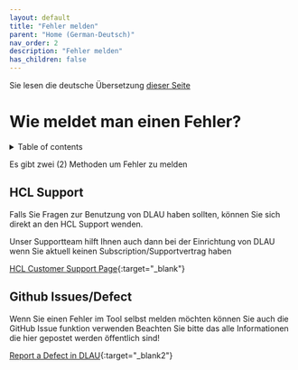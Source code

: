 ```yaml
---
layout: default
title: "Fehler melden"
parent: "Home (German-Deutsch)"
nav_order: 2
description: "Fehler melden"
has_children: false
---
```

Sie lesen die deutsche Übersetzung [dieser Seite](../issues.md)
# Wie meldet man einen Fehler?

<details close markdown="block">
  <summary>
    Table of contents
  </summary>
  {: .text-delta }
1. TOC
{:toc}
</details>

Es gibt zwei (2) Methoden um Fehler zu melden


## HCL Support
Falls Sie Fragen zur Benutzung von DLAU haben sollten, können Sie sich direkt an den HCL Support wenden.

Unser Supportteam hilft Ihnen auch dann bei der Einrichtung von DLAU wenn Sie aktuell keinen Subscription/Supportvertrag haben

[HCL Customer Support Page](https://support.hcltechsw.com/csm/){:target="_blank"}


## Github Issues/Defect
Wenn Sie einen Fehler im Tool selbst melden möchten können Sie auch die GitHub Issue funktion verwenden
Beachten Sie bitte das alle Informationen die hier gepostet werden öffentlich sind!

[Report a Defect in DLAU](https://github.com/HCL-TECH-SOFTWARE/domino-license-analysis-utility-DLAU/issues){:target="_blank2"}
